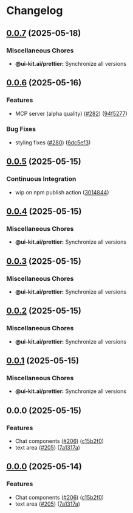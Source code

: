 # Changelog

## [0.0.7](https://github.com/alex-mcgovern/ui-kit.ai/compare/@ui-kit.ai/prettier@v0.0.6...@ui-kit.ai/prettier@v0.0.7) (2025-05-18)


### Miscellaneous Chores

* **@ui-kit.ai/prettier:** Synchronize all versions

## [0.0.6](https://github.com/alex-mcgovern/ui-kit.ai/compare/@ui-kit.ai/prettier@v0.0.5...@ui-kit.ai/prettier@v0.0.6) (2025-05-16)


### Features

* MCP server (alpha quality) ([#282](https://github.com/alex-mcgovern/ui-kit.ai/issues/282)) ([94f5277](https://github.com/alex-mcgovern/ui-kit.ai/commit/94f527783562e26f8a0b6c2e502ea6755c104fc6))


### Bug Fixes

* styling fixes ([#280](https://github.com/alex-mcgovern/ui-kit.ai/issues/280)) ([6dc5ef3](https://github.com/alex-mcgovern/ui-kit.ai/commit/6dc5ef3a733a9a40e559d91626e285c43ee2c13c))

## [0.0.5](https://github.com/alex-mcgovern/ui-kit.ai/compare/@ui-kit.ai/prettier@v0.0.4...@ui-kit.ai/prettier@v0.0.5) (2025-05-15)


### Continuous Integration

* wip on npm publish action ([3014844](https://github.com/alex-mcgovern/ui-kit.ai/commit/301484489287eb14713b16a28fba686e5c5040eb))

## [0.0.4](https://github.com/alex-mcgovern/ui-kit.ai/compare/@ui-kit.ai/prettier@v0.0.3...@ui-kit.ai/prettier@v0.0.4) (2025-05-15)


### Miscellaneous Chores

* **@ui-kit.ai/prettier:** Synchronize all versions

## [0.0.3](https://github.com/alex-mcgovern/ui-kit.ai/compare/@ui-kit.ai/prettier@v0.0.2...@ui-kit.ai/prettier@v0.0.3) (2025-05-15)


### Miscellaneous Chores

* **@ui-kit.ai/prettier:** Synchronize all versions

## [0.0.2](https://github.com/alex-mcgovern/ui-kit.ai/compare/@ui-kit.ai/prettier@v0.0.1...@ui-kit.ai/prettier@v0.0.2) (2025-05-15)


### Miscellaneous Chores

* **@ui-kit.ai/prettier:** Synchronize all versions

## [0.0.1](https://github.com/alex-mcgovern/ui-kit.ai/compare/@ui-kit.ai/prettier@v0.0.0...@ui-kit.ai/prettier@v0.0.1) (2025-05-15)


### Miscellaneous Chores

* **@ui-kit.ai/prettier:** Synchronize all versions

## 0.0.0 (2025-05-15)


### Features

* Chat components ([#206](https://github.com/alex-mcgovern/ui-kit.ai/issues/206)) ([c15b2f0](https://github.com/alex-mcgovern/ui-kit.ai/commit/c15b2f0df4dbd0c4123a08504704804689511259))
* text area ([#205](https://github.com/alex-mcgovern/ui-kit.ai/issues/205)) ([7a1317a](https://github.com/alex-mcgovern/ui-kit.ai/commit/7a1317a9b9a7b997e97ab59c60c16f78bedf9724))

## [0.0.0](https://github.com/alex-mcgovern/ui-kit.ai/compare/@ui-kit.ai/prettier-v0.0.0-alpha.3...@ui-kit.ai/prettier@v0.0.0) (2025-05-14)


### Features

* Chat components ([#206](https://github.com/alex-mcgovern/ui-kit.ai/issues/206)) ([c15b2f0](https://github.com/alex-mcgovern/ui-kit.ai/commit/c15b2f0df4dbd0c4123a08504704804689511259))
* text area ([#205](https://github.com/alex-mcgovern/ui-kit.ai/issues/205)) ([7a1317a](https://github.com/alex-mcgovern/ui-kit.ai/commit/7a1317a9b9a7b997e97ab59c60c16f78bedf9724))
